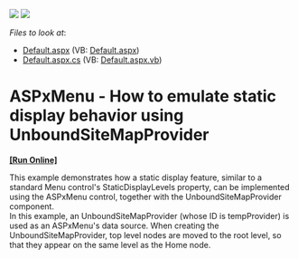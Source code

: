 <!-- default badges list -->
[![](https://img.shields.io/badge/Open_in_DevExpress_Support_Center-FF7200?style=flat-square&logo=DevExpress&logoColor=white)](https://supportcenter.devexpress.com/ticket/details/E1336)
[![](https://img.shields.io/badge/📖_How_to_use_DevExpress_Examples-e9f6fc?style=flat-square)](https://docs.devexpress.com/GeneralInformation/403183)
<!-- default badges end -->
<!-- default file list -->
*Files to look at*:

* [Default.aspx](./CS/WebSite/Default.aspx) (VB: [Default.aspx](./VB/WebSite/Default.aspx))
* [Default.aspx.cs](./CS/WebSite/Default.aspx.cs) (VB: [Default.aspx.vb](./VB/WebSite/Default.aspx.vb))
<!-- default file list end -->
# ASPxMenu - How to emulate static display behavior using UnboundSiteMapProvider
<!-- run online -->
**[[Run Online]](https://codecentral.devexpress.com/e1336/)**
<!-- run online end -->


<p>This example demonstrates how a static display feature, similar to a standard Menu control's StaticDisplayLevels property, can be implemented using the ASPxMenu control, together with the UnboundSiteMapProvider component.<br />
In this example, an UnboundSiteMapProvider (whose ID is tempProvider) is used as an ASPxMenu's data source. When creating the UnboundSiteMapProvider, top level nodes are moved to the root level, so that they appear on the same level as the Home node.</p>

<br/>


